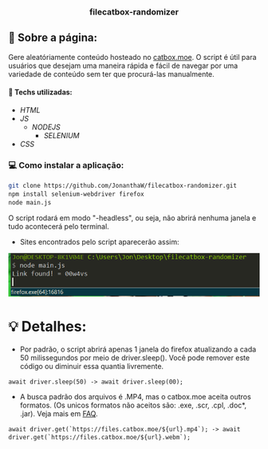 <h3 align="center">
  filecatbox-randomizer
</h3>

## :rocket: Sobre a página:

Gere aleatóriamente conteúdo hosteado no [catbox.moe](https://catbox.moe/). O script é útil para usuários que desejam uma maneira rápida e fácil de navegar por uma variedade de conteúdo sem ter que procurá-las manualmente.

#### :wrench: Techs utilizadas:
* _HTML_
* _JS_
  * _NODEJS_
    * _SELENIUM_
* _CSS_

### :computer: Como instalar a aplicação:

```bash
git clone https://github.com/JonanthaW/filecatbox-randomizer.git
npm install selenium-webdriver firefox
node main.js
```

O script rodará em modo "-headless", ou seja, não abrirá nenhuma janela e tudo acontecerá pelo terminal.

* Sites encontrados pelo script aparecerão assim:
<p align="center">
  <img src="https://github.com/JonanthaW/filecatbox-randomizer/blob/main/assets/capture.PNG">
</p>

# :bulb: Detalhes:

*  Por padrão, o script abrirá apenas 1 janela do firefox atualizando a cada 50 milissegundos por meio de driver.sleep(). Você pode remover este código ou diminuir essa quantia livremente.
```
await driver.sleep(50) -> await driver.sleep(00);
```
    
*  A busca padrão dos arquivos é .MP4, mas o catbox.moe aceita outros formatos. (Os unicos formatos não aceitos são: .exe, .scr, .cpl, .doc*, .jar). Veja mais em [FAQ](https://catbox.moe/faq.php).
```
await driver.get(`https://files.catbox.moe/${url}.mp4`); -> await driver.get(`https://files.catbox.moe/${url}.webm`);
```
